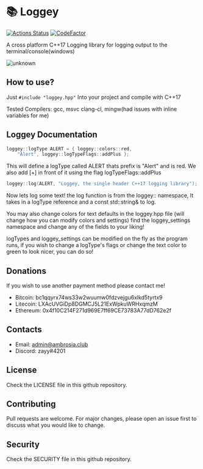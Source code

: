 # 📚 Loggey
[![Actions Status](https://github.com/spedzay/loggey/workflows/CMake/badge.svg)](https://github.com/spedzay/loggey/actions)
[![CodeFactor](https://www.codefactor.io/repository/github/spedzay/loggey/badge)](https://www.codefactor.io/repository/github/spedzay/loggey)

A cross platform C++17 Logging library
for logging output to the terminal/console(windows)

![unknown](https://user-images.githubusercontent.com/84446427/133694917-883c2027-8e48-401d-9112-09a806621578.png)

## How to use? ##

Just `#include "loggey.hpp"` Into your project and compile with C++17

Tested Compilers: gcc, msvc clang-cl, mingw(had issues with inline variables for me)

## Loggey Documentation

```cpp
loggey::logType ALERT = { loggey::colors::red,
	"Alert", loggey::logTypeFlags::addPlus };
```
This will define a logType called ALERT thats prefix is "Alert" and is red.
We also add [+] in front of it using the flag logTypeFlags::addPlus

```cpp
loggey::log(ALERT, "Loggey, the single header C++17 logging library");
```
Now lets log some text! 
the log function is from the loggey:: namespace, 
It takes in a logType reference and a const std::string& to log.

You may also change colors for text defaults in the loggey.hpp file (will change how you can modify colors and settings)
find the loggey_settings namespace and change any of the fields to your liking!

logTypes and loggey_settings can be modified on the fly as the program runs, if you wish to change a logType's flags or
change the text color to green to look nicer, you can do so!

## Donations
If you wish to use another payment method please contact me!

* Bitcoin: bc1qqyrx74ws33w2wuumw0fdzvejgu6xlkd5tyrtx9
* Litecoin: LXAcUVGiDp8DGMCJ5L21ExWpkuWRHxqmzM
* Ethereum: 0x4f10C214F271d969E7ff69CE73783A77dD762e2f

## Contacts
* Email: admin@ambrosia.club
* Discord: zayy#4201

## License 
Check the LICENSE file in this github repository.

## Contributing
Pull requests are welcome. For major changes, please open an issue first to discuss what you would like to change. 

## Security
Check the SECURITY file in this github repository. 
